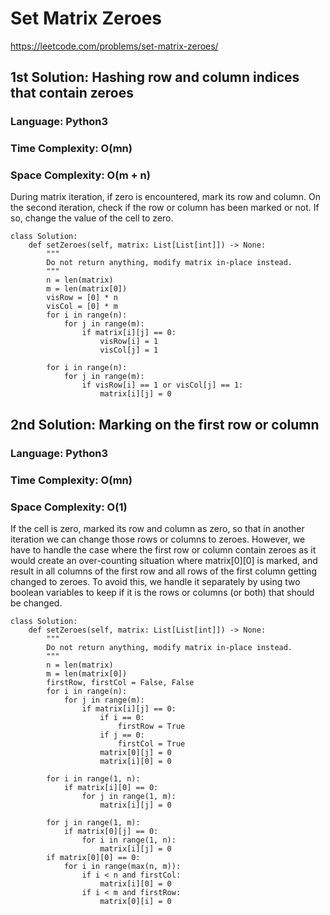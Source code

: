 # Set Matrix Zeroes
https://leetcode.com/problems/set-matrix-zeroes/

## 1st Solution: Hashing row and column indices that contain zeroes
### Language: Python3
### Time Complexity: O(mn)
### Space Complexity: O(m + n)

During matrix iteration, if zero is encountered, mark its row and column. On the second iteration, check if the row or column has been marked or not. If so, change the value of the cell to zero.

```python3
class Solution:
    def setZeroes(self, matrix: List[List[int]]) -> None:
        """
        Do not return anything, modify matrix in-place instead.
        """
        n = len(matrix)
        m = len(matrix[0])
        visRow = [0] * n
        visCol = [0] * m
        for i in range(n):
            for j in range(m):
                if matrix[i][j] == 0:
                    visRow[i] = 1
                    visCol[j] = 1
        
        for i in range(n):
            for j in range(m):
                if visRow[i] == 1 or visCol[j] == 1:
                    matrix[i][j] = 0
```

## 2nd Solution: Marking on the first row or column
### Language: Python3
### Time Complexity: O(mn)
### Space Complexity: O(1)

If the cell is zero, marked its row and column as zero, so that in another iteration we can change those rows or columns to zeroes.
However, we have to handle the case where the first row or column contain zeroes as it would create an over-counting situation where matrix[0][0] is marked, and result in all columns of the first row and all rows of the first column getting changed to zeroes. To avoid this, we handle it separately by using two boolean variables to keep if it is the rows or columns (or both) that should be changed.

```python3
class Solution:
    def setZeroes(self, matrix: List[List[int]]) -> None:
        """
        Do not return anything, modify matrix in-place instead.
        """
        n = len(matrix)
        m = len(matrix[0])
        firstRow, firstCol = False, False
        for i in range(n):
            for j in range(m):
                if matrix[i][j] == 0:
                    if i == 0: 
                        firstRow = True
                    if j == 0:
                        firstCol = True
                    matrix[0][j] = 0
                    matrix[i][0] = 0
        
        for i in range(1, n):
            if matrix[i][0] == 0:
                for j in range(1, m):
                    matrix[i][j] = 0
        
        for j in range(1, m):
            if matrix[0][j] == 0:
                for i in range(1, n):
                    matrix[i][j] = 0
        if matrix[0][0] == 0:
            for i in range(max(n, m)):
                if i < n and firstCol:
                    matrix[i][0] = 0
                if i < m and firstRow:
                    matrix[0][i] = 0
```

